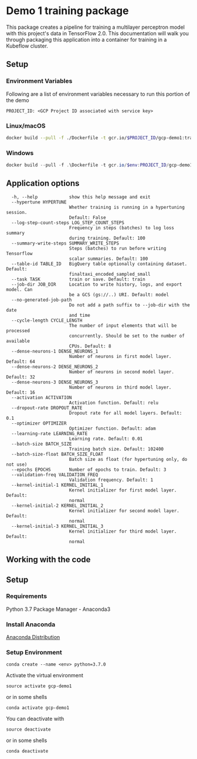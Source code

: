 # Demo 1 training package

This package creates a pipeline for training a multilayer perceptron model with this project's data in TensorFlow 2.0. This documentation will walk you through packaging this application into a container for training in a Kubeflow cluster.

## Setup

### Environment Variables

Following are a list of environment variables necessary to run this portion of the demo

```
PROJECT_ID: <GCP Project ID associated with service key>
```

### Linux/macOS

```bash
docker build --pull -f ./Dockerfile -t gcr.io/$PROJECT_ID/gcp-demo1:training ./ && docker push gcr.io/$PROJECT_ID/gcp-demo1:training
```

### Windows

```powershell
docker build --pull -f .\Dockerfile -t gcr.io/$env:PROJECT_ID/gcp-demo1:training .\; docker push gcr.io/$env:PROJECT_ID/gcp-demo1:training
```

## Application options

```
  -h, --help            show this help message and exit
  --hypertune HYPERTUNE
                        Whether training is running in a hypertuning session.
                        Default: False
  --log-step-count-steps LOG_STEP_COUNT_STEPS
                        Frequency in steps (batches) to log loss summary
                        during training. Default: 100
  --summary-write-steps SUMMARY_WRITE_STEPS
                        Steps (batches) to run before writing Tensorflow
                        scalar summaries. Default: 100
  --table-id TABLE_ID   BigQuery table optionally containing dataset. Default:
                        finaltaxi_encoded_sampled_small
  --task TASK           train or save. Default: train
  --job-dir JOB_DIR     Location to write history, logs, and export model. Can
                        be a GCS (gs://..) URI. Default: model
  --no-generated-job-path
                        Do not add a path suffix to --job-dir with the date
                        and time
  --cycle-length CYCLE_LENGTH
                        The number of input elements that will be processed
                        concurrently. Should be set to the number of available
                        CPUs. Default: 8
  --dense-neurons-1 DENSE_NEURONS_1
                        Number of neurons in first model layer. Default: 64
  --dense-neurons-2 DENSE_NEURONS_2
                        Number of neurons in second model layer. Default: 32
  --dense-neurons-3 DENSE_NEURONS_3
                        Number of neurons in third model layer. Default: 16
  --activation ACTIVATION
                        Activation function. Default: relu
  --dropout-rate DROPOUT_RATE
                        Dropout rate for all model layers. Default: 0.1
  --optimizer OPTIMIZER
                        Optimizer function. Default: adam
  --learning-rate LEARNING_RATE
                        Learning rate. Default: 0.01
  --batch-size BATCH_SIZE
                        Training batch size. Default: 102400
  --batch-size-float BATCH_SIZE_FLOAT
                        Batch size as float (for hypertuning only, do not use)
  --epochs EPOCHS       Number of epochs to train. Default: 3
  --validation-freq VALIDATION_FREQ
                        Validation frequency. Default: 1
  --kernel-initial-1 KERNEL_INITIAL_1
                        Kernel initializer for first model layer. Default:
                        normal
  --kernel-initial-2 KERNEL_INITIAL_2
                        Kernel initializer for second model layer. Default:
                        normal
  --kernel-initial-3 KERNEL_INITIAL_3
                        Kernel initializer for third model layer. Default:
                        normal
```

## Working with the code

## Setup

### Requirements
Python 3.7
Package Manager - Anaconda3
### Install Anaconda
[Anaconda Distribution](https://docs.anaconda.com/anaconda/install/)

### Setup Environment

```
conda create --name <env> python=3.7.0
```

Activate the virtual environment

```
source activate gcp-demo1
```

or in some shells

```
conda activate gcp-demo1
```

You can deactivate with

```
source deactivate
```

or in some shells

```
conda deactivate
```

